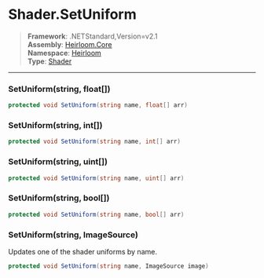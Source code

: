 # Shader.SetUniform

> **Framework**: .NETStandard,Version=v2.1  
> **Assembly**: [Heirloom.Core][0]  
> **Namespace**: [Heirloom][0]  
> **Type**: [Shader][1]  

--------------------------------------------------------------------------------

### SetUniform(string, float[])

```cs
protected void SetUniform(string name, float[] arr)
```

### SetUniform(string, int[])

```cs
protected void SetUniform(string name, int[] arr)
```

### SetUniform(string, uint[])

```cs
protected void SetUniform(string name, uint[] arr)
```

### SetUniform(string, bool[])

```cs
protected void SetUniform(string name, bool[] arr)
```

### SetUniform(string, ImageSource)

Updates one of the shader uniforms by name.

```cs
protected void SetUniform(string name, ImageSource image)
```

[0]: ../Heirloom.Core.md
[1]: Heirloom.Shader.md
